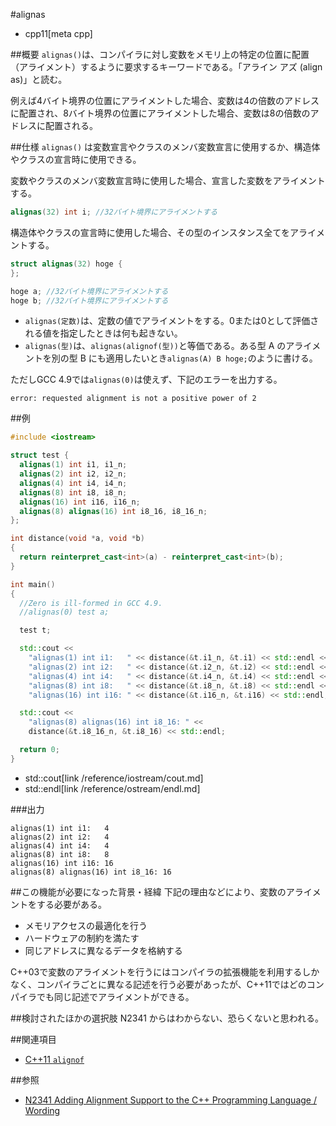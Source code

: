 #alignas
* cpp11[meta cpp]

##概要
`alignas()`は、コンパイラに対し変数をメモリ上の特定の位置に配置（アライメント）するように要求するキーワードである。「アライン アズ (align as)」と読む。

例えば4バイト境界の位置にアライメントした場合、変数は4の倍数のアドレスに配置され、8バイト境界の位置にアライメントした場合、変数は8の倍数のアドレスに配置される。


##仕様
`alignas()` は変数宣言やクラスのメンバ変数宣言に使用するか、構造体やクラスの宣言時に使用できる。

変数やクラスのメンバ変数宣言時に使用した場合、宣言した変数をアライメントする。

```cpp
alignas(32) int i; //32バイト境界にアライメントする
```

構造体やクラスの宣言時に使用した場合、その型のインスタンス全てをアライメントする。

```cpp
struct alignas(32) hoge {
};

hoge a; //32バイト境界にアライメントする
hoge b; //32バイト境界にアライメントする
```

- `alignas(定数)`は、定数の値でアライメントをする。0または0として評価される値を指定したときは何も起きない。
- `alignas(型)`は、`alignas(alignof(型))`と等価である。ある型 A のアライメントを別の型 B にも適用したいとき`alignas(A) B hoge;`のように書ける。

ただしGCC 4.9では`alignas(0)`は使えず、下記のエラーを出力する。

```
error: requested alignment is not a positive power of 2
```


##例
```cpp
#include <iostream>

struct test {
  alignas(1) int i1, i1_n;
  alignas(2) int i2, i2_n;
  alignas(4) int i4, i4_n;
  alignas(8) int i8, i8_n;
  alignas(16) int i16, i16_n;
  alignas(8) alignas(16) int i8_16, i8_16_n;
};

int distance(void *a, void *b)
{
  return reinterpret_cast<int>(a) - reinterpret_cast<int>(b);
}

int main()
{
  //Zero is ill-formed in GCC 4.9.
  //alignas(0) test a;

  test t;

  std::cout <<
    "alignas(1) int i1:   " << distance(&t.i1_n, &t.i1) << std::endl <<
    "alignas(2) int i2:   " << distance(&t.i2_n, &t.i2) << std::endl <<
    "alignas(4) int i4:   " << distance(&t.i4_n, &t.i4) << std::endl <<
    "alignas(8) int i8:   " << distance(&t.i8_n, &t.i8) << std::endl <<
    "alignas(16) int i16: " << distance(&t.i16_n, &t.i16) << std::endl;

  std::cout <<
    "alignas(8) alignas(16) int i8_16: " << 
    distance(&t.i8_16_n, &t.i8_16) << std::endl;

  return 0;
}
```
* std::cout[link /reference/iostream/cout.md]
* std::endl[link /reference/ostream/endl.md]

###出力
```
alignas(1) int i1:   4
alignas(2) int i2:   4
alignas(4) int i4:   4
alignas(8) int i8:   8
alignas(16) int i16: 16
alignas(8) alignas(16) int i8_16: 16
```


##この機能が必要になった背景・経緯
下記の理由などにより、変数のアライメントをする必要がある。

* メモリアクセスの最適化を行う
* ハードウェアの制約を満たす
* 同じアドレスに異なるデータを格納する

C++03で変数のアライメントを行うにはコンパイラの拡張機能を利用するしかなく、コンパイラごとに異なる記述を行う必要があったが、C++11ではどのコンパイラでも同じ記述でアライメントができる。


##検討されたほかの選択肢
N2341 からはわからない、恐らくないと思われる。


##関連項目
- [C++11 `alignof`](/lang/cpp11/alignof.md)


##参照
- [N2341 Adding Alignment Support to the C++ Programming Language / Wording](http://www.open-std.org/jtc1/sc22/wg21/docs/papers/2007/n2341.pdf)


